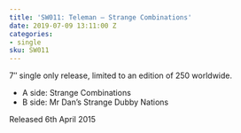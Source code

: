 ```yaml
---
title: 'SW011: Teleman – Strange Combinations'
date: 2019-07-09 13:11:00 Z
categories:
- single
sku: SW011
---
```


7″ single only release, limited to an edition of 250 worldwide.

* A side: Strange Combinations
* B side: Mr Dan’s Strange Dubby Nations

Released 6th April 2015
